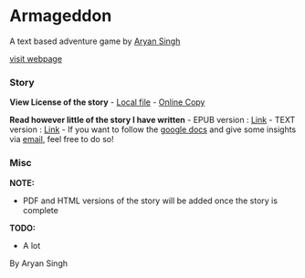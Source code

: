 # Armageddon

A text based adventure game by [Aryan Singh](https://zer0as.github.io)

[visit webpage](https://zer0as.github.io/armageddon)


### Story

**View License of the story** 
    - [Local file](./story/LICENSE)
    - [Online Copy](https://creativecommons.org/licenses/by-nc-nd/4.0/legalcode)

**Read however little of the story I have written** 
    - EPUB version : [Link](./story/story.epub)
    - TEXT version : [Link](./story/story.txt)
    - If you want to follow the [google docs](https://docs.google.com/document/d/1t-PScF10V-9tUAijPzSxc7GzbxREe3G_ePgKVec02mk/edit?usp=sharing) and give some insights via [email](mailto:zer0as@protonmail.com), feel free to do so!


### Misc

**NOTE:** 

- PDF and HTML versions of the story will be added once the story is complete


**TODO:**

- A lot

By Aryan Singh